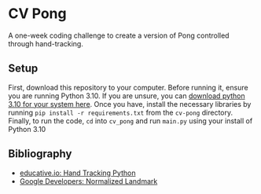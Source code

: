 # CV Pong

A one-week coding challenge to create a version of Pong controlled through hand-tracking.

## Setup

First, download this repository to your computer. Before running it, ensure you are running Python 3.10. If you are
unsure, you can [download python 3.10 for your system here](https://www.python.org/downloads/release/python-3100/).
Once you have, install the necessary libraries by running `pip install -r requirements.txt` from the `cv-pong`
directory. Finally, to run the code, `cd` into `cv_pong` and run `main.py` using your install of Python 3.10

## Bibliography

* [educative.io: Hand Tracking Python](https://www.educative.io/answers/hand-tracking-python)
* [Google Developers: Normalized Landmark](https://developers.google.com/mediapipe/api/solutions/java/com/google/mediapipe/tasks/components/containers/NormalizedLandmark)
